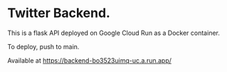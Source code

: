 # Twitter Backend.

This is a flask API deployed on Google Cloud Run as a Docker container.

To deploy, push to main.

Available at https://backend-bo3523uimq-uc.a.run.app/
